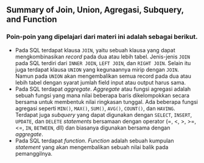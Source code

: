 ## Summary of Join, Union, Agregasi, Subquery, and Function

### Poin-poin yang dipelajari dari materi ini adalah sebagai berikut.
- Pada SQL terdapat klausa `JOIN`, yaitu sebuah klausa yang dapat mengkombinasikan *record* pada dua atau lebih tabel. Jenis-jenis `JOIN` pada SQL terdiri dari `INNER JOIN`, `LEFT JOIN`, dan `RIGHT JOIN`. Selain itu juga terdapat klausa `UNION` yang kegunaannya mirip dengan `JOIN`. Namun pada `UNION` akan mengembalikan semua record pada dua atau lebih tabel dengan syarat jumlah field input atau output harus sama.
- Pada SQL terdapat *aggregate*. *Aggregate* atau fungsi agregasi adalah sebuah fungsi yang mana nilai beberapa baris dikelompokkan secara bersama untuk membentuk nilai ringkasan tunggal. Ada beberapa fungsi agregasi seperti `MIN()`, `MAX()`, `SUM()`, `AVG()`, `COUNT()`, dan `HAVING`. Terdapat juga *subquery* yang dapat digunakan dengan `SELECT`, `INSERT`, `UPDATE`, dan `DELETE` *statements* bersamaan dengan operator (=, <, >, >=, <=, `IN`, `BETWEEN`, dll) dan biasanya digunakan bersama dengan *aggregate*.
- Pada SQL terdapat *function*. *Function* adalah sebuah kumpulan *statement* yang akan mengembalikan sebuah nilai balik pada pemanggilnya.